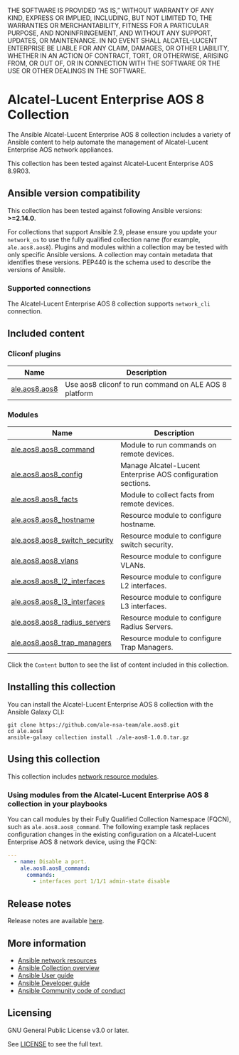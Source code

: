 THE SOFTWARE IS PROVIDED “AS IS,” WITHOUT WARRANTY OF ANY KIND, EXPRESS OR IMPLIED, INCLUDING, BUT NOT LIMITED TO, THE WARRANTIES OR MERCHANTABILITY, FITNESS FOR A PARTICULAR PURPOSE, AND NONINFRINGEMENT, AND WITHOUT ANY SUPPORT, UPDATES, OR MAINTENANCE. IN NO EVENT SHALL ALCATEL-LUCENT ENTERPRISE BE LIABLE FOR ANY CLAIM, DAMAGES, OR OTHER LIABILITY, WHETHER IN AN ACTION OF CONTRACT, TORT, OR OTHERWISE, ARISING FROM, OR OUT OF, OR IN CONNECTION WITH THE SOFTWARE OR THE USE OR OTHER DEALINGS IN THE SOFTWARE.
# Alcatel-Lucent Enterprise AOS 8 Collection

The Ansible Alcatel-Lucent Enterprise AOS 8 collection includes a variety of Ansible content to help automate the management of Alcatel-Lucent Enterprise AOS network appliances.

This collection has been tested against Alcatel-Lucent Enterprise AOS 8.9R03.

<!--start requires_ansible-->
## Ansible version compatibility

This collection has been tested against following Ansible versions: **>=2.14.0**.

For collections that support Ansible 2.9, please ensure you update your `network_os` to use the
fully qualified collection name (for example, `ale.aos8.aos8`).
Plugins and modules within a collection may be tested with only specific Ansible versions.
A collection may contain metadata that identifies these versions.
PEP440 is the schema used to describe the versions of Ansible.
<!--end requires_ansible-->

### Supported connections
The Alcatel-Lucent Enterprise AOS 8 collection supports ``network_cli`` connection.

## Included content

<!--start collection content-->
### Cliconf plugins
Name | Description
--- | ---
[ale.aos8.aos8](https://github.com/ale-nsa-team/ale.aos8/blob/master/docs/ale.aos8.aos8_cliconf.rst)|Use aos8 cliconf to run command on ALE AOS 8 platform

### Modules
Name | Description
--- | ---
[ale.aos8.aos8_command](https://github.com/ale-nsa-team/ale.aos8/blob/master/docs/ale.aos8.aos8_command_module.rst)|Module to run commands on remote devices.
[ale.aos8.aos8_config](https://github.com/ale-nsa-team/ale.aos/blob/master/docs/ale.aos8.aos8_config_module.rst)|Manage Alcatel-Lucent Enterprise AOS configuration sections.
[ale.aos8.aos8_facts](https://github.com/ale-nsa-team/ale.aos8/blob/master/docs/ale.aos8.aos8_facts_module.rst)|Module to collect facts from remote devices.
[ale.aos8.aos8_hostname](https://github.com/ale-nsa-team/ale.aos8/blob/master/docs/ale.aos8.aos8_hostname_module.rst)|Resource module to configure hostname.
[ale.aos8.aos8_switch_security](https://github.com/ale-nsa-team/ale.aos8/blob/master/docs/ale.aos8.aos8_switch_security.rst)|Resource module to configure switch security.
[ale.aos8.aos8_vlans](https://github.com/ale-nsa-team/ale.aos8/blob/master/docs/ale.aos8.aos8_vlans_module.rst)|Resource module to configure VLANs.
[ale.aos8.aos8_l2_interfaces](https://github.com/ale-nsa-team/ale.aos8/blob/master/docs/ale.aos8.aos8_l2_interfaces_module.rst)|Resource module to configure L2 interfaces.
[ale.aos8.aos8_l3_interfaces](https://github.com/ale-nsa-team/ale.aos8/blob/master/docs/ale.aos8.aos8_l3_interfaces_module.rst)|Resource module to configure L3 interfaces.
[ale.aos8.aos8_radius_servers](https://github.com/ale-nsa-team/ale.aos8/blob/master/docs/ale.aos8.aos8_radius_servers_module.rst)|Resource module to configure Radius Servers.
[ale.aos8.aos8_trap_managers](https://github.com/ale-nsa-team/ale.aos8/blob/master/docs/ale.aos8.aos8_trap_managers_module.rst)|Resource module to configure Trap Managers.


<!--end collection content-->

Click the ``Content`` button to see the list of content included in this collection.

## Installing this collection

You can install the Alcatel-Lucent Enterprise AOS 8 collection with the Ansible Galaxy CLI:

    git clone https://github.com/ale-nsa-team/ale.aos8.git
    cd ale.aos8
    ansible-galaxy collection install ./ale-aos8-1.0.0.tar.gz

## Using this collection


This collection includes [network resource modules](https://docs.ansible.com/ansible/latest/network/user_guide/network_resource_modules.html).

### Using modules from the Alcatel-Lucent Enterprise AOS 8 collection in your playbooks

You can call modules by their Fully Qualified Collection Namespace (FQCN), such as `ale.aos8.aos8_command`.
The following example task replaces configuration changes in the existing configuration on a Alcatel-Lucent Enterprise AOS 8 network device, using the FQCN:

```yaml
---
  - name: Disable a port.
    ale.aos8.aos8_command:
      commands:
        - interfaces port 1/1/1 admin-state disable
```

## Release notes

<!--Add a link to a changelog.md file or an external docsite to cover this information. -->

Release notes are available [here](https://github.com/ale-nsa-team/ale.aos8/blob/main/CHANGELOG.rst).

## More information

- [Ansible network resources](https://docs.ansible.com/ansible/latest/network/getting_started/network_resources.html)
- [Ansible Collection overview](https://github.com/ansible-collections/overview)
- [Ansible User guide](https://docs.ansible.com/ansible/latest/user_guide/index.html)
- [Ansible Developer guide](https://docs.ansible.com/ansible/latest/dev_guide/index.html)
- [Ansible Community code of conduct](https://docs.ansible.com/ansible/latest/community/code_of_conduct.html)

## Licensing

GNU General Public License v3.0 or later.

See [LICENSE](https://www.gnu.org/licenses/gpl-3.0.txt) to see the full text.

